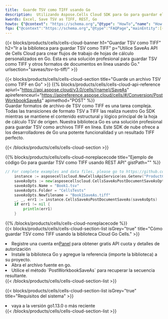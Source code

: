 ```yaml
---
title:  Guarde TSV como TIFF usando Go
description:  Utilizando Aspose.Cells Cloud SDK para Go para guardar el archivo en formato TSV como archivo en formato TIFF.
kwords: Excel, Save TSV as TIFF, REST, Go
howto: {"@context": "https://schema.org","@type": "HowTo","name": "How to save TSV as TIFF using the Cells Cloud Go library.","description": "How to save TSV as TIFF using the Cells Cloud Go library.","image": {"@type": "ImageObject"},"url": "/go/saveas/tsv-to-tiff/","step": [{ "@type": "HowToStep","name": "How to save TSV as TIFF using the Cells Cloud Go library. step 1", "image": {"@type": "ImageObject",},"url": "/go/saveas/tsv-to-tiff/","text": "Register an account at <a href='https://dashboard.aspose.cloud/'>Dashboard</a> to get free API quota & authorization details",},{ "@type": "HowToStep","name": "How to save TSV as TIFF using the Cells Cloud Go library. step 1", "image": {"@type": "ImageObject",},"url": "/go/saveas/tsv-to-tiff/","text": "Install Go library and add the reference (import the library) to your project.",},{ "@type": "HowToStep","name": "How to save TSV as TIFF using the Cells Cloud Go library. step 1", "image": {"@type": "ImageObject",},"url": "/go/saveas/tsv-to-tiff/","text": "Open the source file in go.",},{ "@type": "HowToStep","name": "How to save TSV as TIFF using the Cells Cloud Go library. step 1", "image": {"@type": "ImageObject",},"url": "/go/saveas/tsv-to-tiff/","text": "Use the `PostWorkbookSaveAs` method to retrieve the resulting stream.",}, ],"supply": {"@type": "HowToSupply","name": "document"},"tool": [{"@type": "HowToTool","name": "Goland, Visual Studio Code, Eclipse"},{"@type": "HowToTool","name": "Aspose Cells"}],"totalTime": "PT6M"}
fqa: {"@context":"https://schema.org","@type":"FAQPage","mainEntity":[{"@type":"Question","name":"Why save file as other formats file in C# using REST API?","acceptedAnswer":{"@type":"Answer","text":"Documents are encoded in many ways, and some files may be incompatible with the software you use. To open and read such files, just save them as appropriate file formats.<br/><ol><li>Install .NET SDK and add the reference (import the library) to your project.</li><li>Open the source file in C# using REST API.</li><li>Call the PostWorkbookSaveAsRequest() method, passing an output filename with required extension.</li><li>Get the result of save as a separate file.</li></ol>"}},{"@type":"Question","name":"What file formats can I save as with your C# library?","acceptedAnswer":{"@type":"Answer","text":"We support a variety of file formats for conversion using .NET library, including XLSX, Excel, xls , PDF, CSV, HTML, Markdown, XML, PNG, JPG, TIFF, Json, TXT and many more."}},{"@type":"Question","name":"What is the maximum allowed file size for conversion using this .NET library?","acceptedAnswer":{"@type":"Answer","text":"There are no file size limits for format conversions using .NET library."}}]}
---
```

{{< blocks/products/cells/cells-cloud-banner h1="Guardar TSV como TIFF" h2="Ir a la biblioteca para guardar TSV como TIFF" p="Utilice SaveAs API de Cells Cloud para crear flujos de trabajo de hojas de cálculo personalizados en Go. Esta es una solución profesional para guardar TSV como TIFF y otros formatos de documentos en línea usando Go." urlsection="saveas/tsv-to-tiff/" >}}

{{< blocks/products/cells/cells-cloud-section title="Guarde un archivo TSV como TIFF en Go" >}}
{{% blocks/products/cells/cells-cloud-api-reference apiurl="https://api.aspose.cloud/v3.0/cells/{name}/SaveAs" apireferenceurl="https://apireference.aspose.cloud/cells/#/Conversion/PostWorkbookSaveAs" apimethod="POST" %}}
<br/>
Guardar formatos de archivo de TSV como TIFF es una tarea compleja. Todas las transiciones de formato TSV a TIFF las realiza nuestro Go SDK mientras se mantiene el contenido estructural y lógico principal de la hoja de cálculo TSV de origen. Nuestra biblioteca Go es una solución profesional para guardar TSV como archivos TIFF en línea. Este SDK de nube ofrece a los desarrolladores de Go una potente funcionalidad y un resultado TIFF perfecto.

{{< /blocks/products/cells/cells-cloud-section >}}

{{% blocks/products/cells/cells-cloud-noreplacecode title="Ejemplo de código Go para guardar TSV como TIFF usando REST API" gistPath="" %}}
  
```go
// For complete examples and data files, please go to https://github.com/aspose-cells-cloud/aspose-cells-cloud-go/
    instance := asposecellscloud.NewCellsApiService(os.Getenv("ProductClientId"), os.Getenv("ProductClientSecret"))
    saveAsOpts := new(asposecellscloud.CellsSaveAsPostDocumentSaveAsOpts)
    saveAsOpts.Name = "Book1.tsv"
    saveAsOpts.Folder = "CellsTests"
    saveAsOpts.Newfilename = "Book1SaveAs.tiff"
    _, _, err1 := instance.CellsSaveAsPostDocumentSaveAs(saveAsOpts)
    if err1 != nil {
	    println(err1)
    }
```
  
{{% /blocks/products/cells/cells-cloud-noreplacecode %}}
<br/>
{{< blocks/products/cells/cells-cloud-section-list isGrey="true" title="Cómo guardar TSV como TIFF usando la biblioteca Cloud Go Cells." >}}
<li> Registre una cuenta en<a href="https://dashboard.aspose.cloud/">Panel</a> para obtener gratis API cuota y detalles de autorización</li>
<li>Instale la biblioteca Go y agregue la referencia (importe la biblioteca) a su proyecto.</li>
<li>Abra el archivo fuente en go.</li>
<li>Utilice el método `PostWorkbookSaveAs` para recuperar la secuencia resultante.</li>
{{< /blocks/products/cells/cells-cloud-section-list >}}

{{< blocks/products/cells/cells-cloud-section-list isGrey="true" title="Requisitos del sistema" >}}
<li>vaya a la versión go1.13.0 o más reciente</li>
{{< /blocks/products/cells/cells-cloud-section-list >}}
